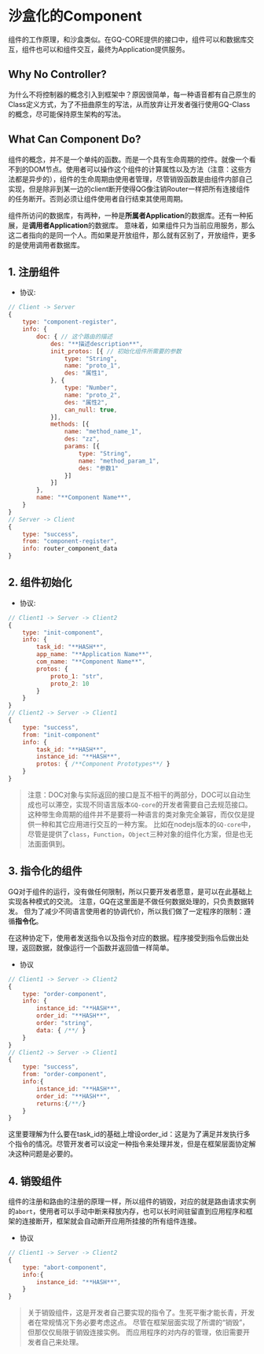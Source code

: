 # 沙盒化的Component

组件的工作原理，和沙盒类似。在GQ-CORE提供的接口中，组件可以和数据库交互，组件也可以和组件交互，最终为Application提供服务。

## Why No Controller?

为什么不将控制器的概念引入到框架中？原因很简单，每一种语音都有自己原生的Class定义方式，为了不扭曲原生的写法，从而放弃让开发者强行使用GQ-Class的概念，尽可能保持原生架构的写法。

## What Can Component Do?

组件的概念，并不是一个单纯的函数。而是一个具有生命周期的控件。就像一个看不到的DOM节点。使用者可以操作这个组件的计算属性以及方法（注意：这些方法都是异步的），组件的生命周期由使用者管理，尽管销毁函数是由组件内部自己实现，但是除非到某一边的client断开使得QG像注销Router一样把所有连接组件的任务断开。否则必须让组件使用者自行结束其使用周期。

组件所访问的数据库，有两种，一种是**所属者Application**的数据库。还有一种拓展，是**调用者Application**的数据库。
意味着，如果组件只为当前应用服务，那么这二者指向的是同一个人。而如果是开放组件，那么就有区别了，开放组件，更多的是使用调用者数据库。

## 1. 注册组件

* 协议:
```js
// Client -> Server
{
	type: "component-register",
	info: {
		doc: { // 这个路由的描述
			des: "**描述description**",
			init_protos: [{ // 初始化组件所需要的参数
				type: "String",
				name: "proto_1",
				des: "属性1",
			}, {
				type: "Number",
				name: "proto_2",
				des: "属性2",
				can_null: true,
			}],
			methods: [{
				name: "method_name_1",
				des: "zz",
				params: [{
					type: "String",
					name: "method_param_1",
					des: "参数1"
				}]
			}]
		},
		name: "**Component Name**",
	}
}
// Server -> Client
{
	type: "success",
	from: "component-register",
	info: router_component_data
}
```

## 2. 组件初始化

* 协议:
```js
// Client1 -> Server -> Client2
{
	type: "init-component",
	info: {
		task_id: "**HASH**",
		app_name: "**Application Name**",
		com_name: "**Component Name**",
		protos: {
			proto_1: "str",
			proto_2: 10
		}
	}
}
// Client2 -> Server -> Client1
{
	type: "success",
	from: "init-component"
	info: {
		task_id: "**HASH**",
		instance_id: "**HASH**",
		protos: { /**Component Prototypes**/ }
	}
}
```

> 注意：DOC对象与实际返回的接口是互不相干的两部分，DOC可以自动生成也可以滞空，实现不同语言版本`GQ-core`的开发者需要自己去规范接口。这种带生命周期的组件并不是要将一种语言的类对象完全兼容，而仅仅是提供一种和其它应用进行交互的一种方案。
比如在nodejs版本的`GQ-core`中，尽管是提供了`class`，`Function`，`Object`三种对象的组件化方案，但是也无法面面俱到。

## 3. 指令化的组件

GQ对于组件的运行，没有做任何限制，所以只要开发者愿意，是可以在此基础上实现各种模式的交流。
注意，GQ在这里面是不做任何数据处理的，只负责数据转发。
但为了减少不同语言使用者的协调代价，所以我们做了一定程序的限制：遵循**指令化**。

在这种协定下，使用者发送指令以及指令对应的数据。程序接受到指令后做出处理，返回数据，就像运行一个函数并返回值一样简单。

* 协议
```js
// Client1 -> Server -> Client2
{
	type: "order-component",
	info: {
		instance_id: "**HASH**",
		order_id: "**HASH**",
		order: "string",
		data: { /**/ }
	}
}
// Client2 -> Server -> Client1
{
	type: "success",
	from: "order-component",
	info:{
		instance_id: "**HASH**",
		order_id: "**HASH**",
		returns:{/**/}
	}
}
```

这里要理解为什么要在task_id的基础上增设order_id：这是为了满足并发执行多个指令的情况。尽管开发者可以设定一种指令来处理并发，但是在框架层面协定解决这种问题是必要的。

## 4. 销毁组件

组件的注册和路由的注册的原理一样，所以组件的销毁，对应的就是路由请求实例的`abort`，使用者可以手动中断来释放内存，也可以长时间驻留直到应用程序和框架的连接断开，框架就会自动断开应用所挂接的所有组件连接。

* 协议
```js
// Client1 -> Server -> Client2
{
	type: "abort-component",
	info:{
		instance_id: "**HASH**",
	}
}
```

> 关于销毁组件，这是开发者自己要实现的指令了。生死平衡才能长青，开发者在常规情况下务必要考虑这点。
尽管在框架层面实现了所谓的“销毁”，但那仅仅局限于销毁连接实例。
而应用程序的对内存的管理，依旧需要开发者自己来处理。
